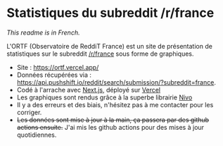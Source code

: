 # Statistiques du subreddit /r/france

_This readme is in French._

L'ORTF (Observatoire de ReddiT France) est un site de présentation de statistiques sur le subreddit [/r/france](https://www.reddit.com/r/france) sous forme de graphiques.

 - Site : https://ortf.vercel.app/
 - Données récupérées via : https://api.pushshift.io/reddit/search/submission/?subreddit=france.
 - Codé à l'arrache avec [Next.js](https://nextjs.org/), déployé sur [Vercel](https://vercel.com/)
 - Les graphiques sont rendus grâce à la superbe librairie [Nivo](https://nivo.rocks/)
 - Il y a des erreurs et des biais, n'hésitez pas à me contacter pour les corriger.
 - ~~Les données sont mise à jour à la main, ça passera par des github actions ensuite.~~ J'ai mis les github actions pour des mises à jour quotidiennes.

